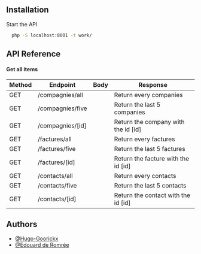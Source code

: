 
## Installation

Start the API

```bash
  php -S localhost:8001 -t work/
```
    
## API Reference

#### Get all items

| Method | Endpoint | Body | Response |
| - | - | - | - |
| GET | /compagnies/all | | Return every companies |
| GET | /compagnies/five | | Return the last 5 companies |
| GET | /compagnies/[id] | | Return the company with the id [id]|
| GET | /factures/all | | Return every factures |
| GET | /factures/five | | Return the last 5 factures |
| GET | /factures/[id] | | Return the facture with the id [id]|
| GET | /contacts/all | | Return every contacts |
| GET | /contacts/five | | Return the last 5 contacts |
| GET | /contacts/[id] | | Return the contact with the id [id]|


## Authors

- [@Hugo-Goorickx](https://github.com/Hugo-Goorickx)
- [@Edouard de Romrée](https://github.com/Ed0598)


